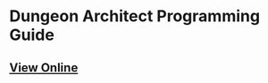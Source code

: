 # Dungeon Architect Programming Guide

## [View Online](https://coderespawn.github.io/dungeon-architect-programming-guide-ue4)
